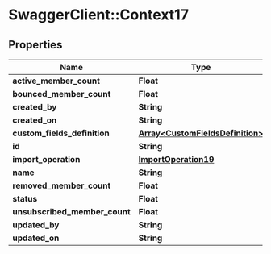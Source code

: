 # SwaggerClient::Context17

## Properties
Name | Type | Description | Notes
------------ | ------------- | ------------- | -------------
**active_member_count** | **Float** |  | [optional] 
**bounced_member_count** | **Float** |  | [optional] 
**created_by** | **String** |  | [optional] 
**created_on** | **String** |  | [optional] 
**custom_fields_definition** | [**Array&lt;CustomFieldsDefinition&gt;**](CustomFieldsDefinition.md) |  | [optional] 
**id** | **String** |  | [optional] 
**import_operation** | [**ImportOperation19**](ImportOperation19.md) |  | [optional] 
**name** | **String** |  | [optional] 
**removed_member_count** | **Float** |  | [optional] 
**status** | **Float** |  | [optional] 
**unsubscribed_member_count** | **Float** |  | [optional] 
**updated_by** | **String** |  | [optional] 
**updated_on** | **String** |  | [optional] 



